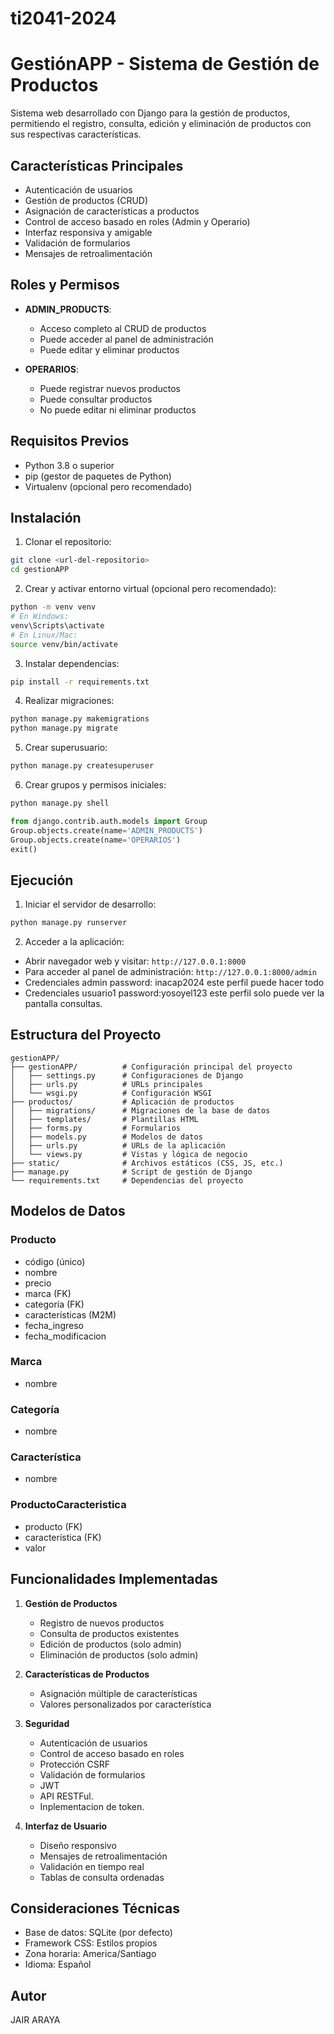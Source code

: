 # ti2041-2024
# GestiónAPP - Sistema de Gestión de Productos

Sistema web desarrollado con Django para la gestión de productos, permitiendo el registro, consulta, edición y eliminación de productos con sus respectivas características.

## Características Principales

- Autenticación de usuarios
- Gestión de productos (CRUD)
- Asignación de características a productos
- Control de acceso basado en roles (Admin y Operario)
- Interfaz responsiva y amigable
- Validación de formularios
- Mensajes de retroalimentación

## Roles y Permisos

- **ADMIN_PRODUCTS**:
  - Acceso completo al CRUD de productos
  - Puede acceder al panel de administración
  - Puede editar y eliminar productos

- **OPERARIOS**:
  - Puede registrar nuevos productos
  - Puede consultar productos
  - No puede editar ni eliminar productos

## Requisitos Previos

- Python 3.8 o superior
- pip (gestor de paquetes de Python)
- Virtualenv (opcional pero recomendado)

## Instalación

1. Clonar el repositorio:
```bash
git clone <url-del-repositorio>
cd gestionAPP
```

2. Crear y activar entorno virtual (opcional pero recomendado):
```bash
python -m venv venv
# En Windows:
venv\Scripts\activate
# En Linux/Mac:
source venv/bin/activate
```

3. Instalar dependencias:
```bash
pip install -r requirements.txt
```

4. Realizar migraciones:
```bash
python manage.py makemigrations
python manage.py migrate
```

5. Crear superusuario:
```bash
python manage.py createsuperuser
```

6. Crear grupos y permisos iniciales:
```bash
python manage.py shell
```
```python
from django.contrib.auth.models import Group
Group.objects.create(name='ADMIN_PRODUCTS')
Group.objects.create(name='OPERARIOS')
exit()
```

## Ejecución

1. Iniciar el servidor de desarrollo:
```bash
python manage.py runserver
```

2. Acceder a la aplicación:
- Abrir navegador web y visitar: `http://127.0.0.1:8000`
- Para acceder al panel de administración: `http://127.0.0.1:8000/admin`
- Credenciales admin password: inacap2024 este perfil puede hacer todo
- Credenciales usuario1 password:yosoyel123 este perfil solo puede ver la pantalla consultas.

## Estructura del Proyecto

```
gestionAPP/
├── gestionAPP/          # Configuración principal del proyecto
│   ├── settings.py      # Configuraciones de Django
│   ├── urls.py          # URLs principales
│   └── wsgi.py          # Configuración WSGI
├── productos/           # Aplicación de productos
│   ├── migrations/      # Migraciones de la base de datos
│   ├── templates/       # Plantillas HTML
│   ├── forms.py         # Formularios
│   ├── models.py        # Modelos de datos
│   ├── urls.py          # URLs de la aplicación
│   └── views.py         # Vistas y lógica de negocio
├── static/              # Archivos estáticos (CSS, JS, etc.)
├── manage.py            # Script de gestión de Django
└── requirements.txt     # Dependencias del proyecto
```

## Modelos de Datos

### Producto
- código (único)
- nombre
- precio
- marca (FK)
- categoría (FK)
- características (M2M)
- fecha_ingreso
- fecha_modificacion

### Marca
- nombre

### Categoría
- nombre

### Característica
- nombre

### ProductoCaracteristica
- producto (FK)
- característica (FK)
- valor

## Funcionalidades Implementadas

1. **Gestión de Productos**
   - Registro de nuevos productos
   - Consulta de productos existentes
   - Edición de productos (solo admin)
   - Eliminación de productos (solo admin)

2. **Características de Productos**
   - Asignación múltiple de características
   - Valores personalizados por característica

3. **Seguridad**
   - Autenticación de usuarios
   - Control de acceso basado en roles
   - Protección CSRF
   - Validación de formularios
   - JWT
   - API RESTFul.
   - Inplementacion de token.

4. **Interfaz de Usuario**
   - Diseño responsivo
   - Mensajes de retroalimentación
   - Validación en tiempo real
   - Tablas de consulta ordenadas

## Consideraciones Técnicas

- Base de datos: SQLite (por defecto)
- Framework CSS: Estilos propios
- Zona horaria: America/Santiago
- Idioma: Español

## Autor

JAIR ARAYA 

